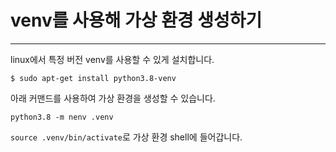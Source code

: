# venv를 사용해 가상 환경 생성하기

---

linux에서 특정 버전 venv를 사용할 수 있게 설치합니다.
```angular2html
$ sudo apt-get install python3.8-venv
```
아래 커맨드를 사용하여 가상 환경을 생성할 수 있습니다.

```angular2html
python3.8 -m nenv .venv
```

`source .venv/bin/activate`로 가상 환경 shell에 
들어갑니다.

